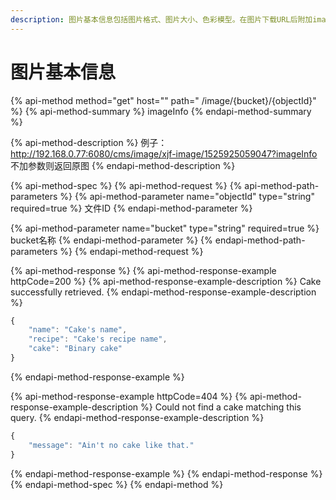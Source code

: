 ```yaml
---
description: 图片基本信息包括图片格式、图片大小、色彩模型。在图片下载URL后附加imageInfo指示符（区分大小写），即可获取JSON格式的图片基本信息。
---
```


# 图片基本信息



{% api-method method="get" host="" path=" /image/{bucket}/{objectId}" %}
{% api-method-summary %}
imageInfo
{% endapi-method-summary %}

{% api-method-description %}
例子：http://192.168.0.77:6080/cms/image/xjf-image/1525925059047?imageInfo  
不加参数则返回原图
{% endapi-method-description %}

{% api-method-spec %}
{% api-method-request %}
{% api-method-path-parameters %}
{% api-method-parameter name="objectId" type="string" required=true %}
文件ID
{% endapi-method-parameter %}

{% api-method-parameter name="bucket" type="string" required=true %}
bucket名称
{% endapi-method-parameter %}
{% endapi-method-path-parameters %}
{% endapi-method-request %}

{% api-method-response %}
{% api-method-response-example httpCode=200 %}
{% api-method-response-example-description %}
Cake successfully retrieved.
{% endapi-method-response-example-description %}

```javascript
{
    "name": "Cake's name",
    "recipe": "Cake's recipe name",
    "cake": "Binary cake"
}
```
{% endapi-method-response-example %}

{% api-method-response-example httpCode=404 %}
{% api-method-response-example-description %}
Could not find a cake matching this query.
{% endapi-method-response-example-description %}

```javascript
{
    "message": "Ain't no cake like that."
}
```
{% endapi-method-response-example %}
{% endapi-method-response %}
{% endapi-method-spec %}
{% endapi-method %}

